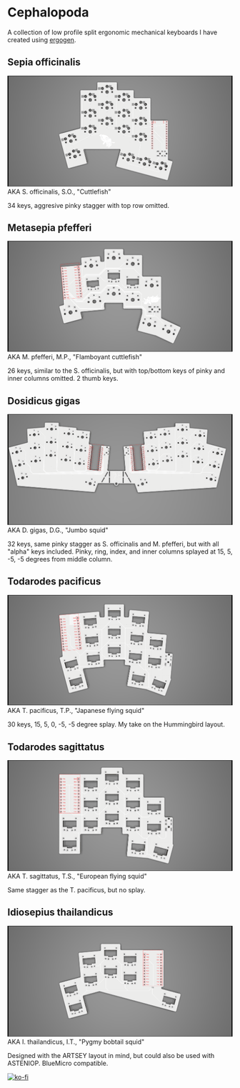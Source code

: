 # Cephalopoda

A collection of low profile split ergonomic mechanical keyboards I have created using [ergogen](https://github.com/mrzealot/ergogen).

## Sepia officinalis
![Sepia officinalis](images/sepia_officinalis.png)
AKA S. officinalis, S.O., "Cuttlefish"

34 keys, aggresive pinky stagger with top row omitted.

## Metasepia pfefferi
![Metasepia pfefferi](images/metasepia_pfefferi.png)
AKA M. pfefferi, M.P., "Flamboyant cuttlefish"

26 keys, similar to the S. officinalis, but with top/bottom keys of pinky and inner columns omitted. 2 thumb keys.

## Dosidicus gigas
![Dosidicus gigas](images/dosidicus_gigas.png)
AKA D. gigas, D.G., "Jumbo squid"

32 keys, same pinky stagger as S. officinalis and M. pfefferi, but with all "alpha" keys included. Pinky, ring, index, and inner columns splayed at 15, 5, -5, -5 degrees from middle column.

## Todarodes pacificus
![Todarodes pacificus](images/todarodes_pacificus.png)
AKA T. pacificus, T.P., "Japanese flying squid"

30 keys, 15, 5, 0, -5, -5 degree splay. My take on the Hummingbird layout.

## Todarodes sagittatus
![Todarodes sagittatus](images/todarodes_sagittatus.png)
AKA T. sagittatus, T.S., "European flying squid"

Same stagger as the T. pacificus, but no splay.

## Idiosepius thailandicus
![Idiosepius thailandicus](images/idiosepius_thailandicus.png)
AKA I. thailandicus, I.T., "Pygmy bobtail squid"

Designed with the ARTSEY layout in mind, but could also be used with ASTENIOP.
BlueMicro compatible.

[![ko-fi](https://ko-fi.com/img/githubbutton_sm.svg)](https://ko-fi.com/Z8Z75C28V)